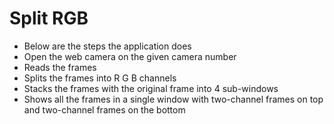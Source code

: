# Split RGB

* Below are the steps the application does
* Open the web camera on the given camera number
* Reads the frames
* Splits the frames into R G B channels
* Stacks the frames with the original frame into 4 sub-windows
* Shows all the frames in a single window with two-channel frames on top and two-channel frames on the bottom 
